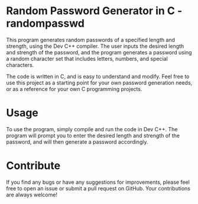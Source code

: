 # Random Password Generator in C - randompasswd

This program generates random passwords of a specified length and strength, using the Dev C++ compiler. The user inputs the desired length and strength of the password, and the program generates a password using a random character set that includes letters, numbers, and special characters.

The code is written in C, and is easy to understand and modify. Feel free to use this project as a starting point for your own password generation needs, or as a reference for your own C programming projects.

# Usage

To use the program, simply compile and run the code in Dev C++. The program will prompt you to enter the desired length and strength of the password, and will then generate a password accordingly.

# Contribute

If you find any bugs or have any suggestions for improvements, please feel free to open an issue or submit a pull request on GitHub. Your contributions are always welcome!

